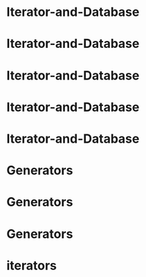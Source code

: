 # Iterator-and-Database
# Iterator-and-Database
# Iterator-and-Database
# Iterator-and-Database
# Iterator-and-Database
# Generators
# Generators
# Generators
# iterators
